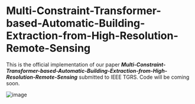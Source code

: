 # Multi-Constraint-Transformer-based-Automatic-Building-Extraction-from-High-Resolution-Remote-Sensing

This is the official implementation of our paper ***Multi-Constraint-Transformer-based-Automatic-Building-Extraction-from-High-Resolution-Remote-Sensing*** submitted to IEEE TGRS. Code will be coming soon.

![image](https://github.com/yw94cool/Multi-Constraint-Transformer-based-Automatic-Building-Extraction-from-High-Resolution-Remote-Sensing/blob/main/results/large_visual_ver1.png)
